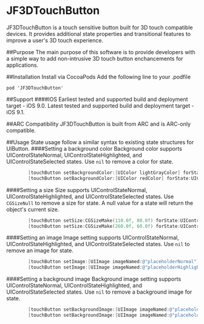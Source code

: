 # JF3DTouchButton
JF3DTouchButton is a touch sensitive button built for 3D touch compatible devices. It provides additional state properties and transitional features to improve a user's 3D touch experience.

##Purpose
The main purpose of this software is to provide developers with a simple way to add non-intrusive 3D touch button enchancements for applications.

##Installation
Install via CocoaPods
Add the following line to your .podfile

```
pod 'JF3DTouchButton'
```
##Support
####IOS
Earliest tested and supported build and deployment target - iOS 9.0.
Latest tested and supported build and deployment target - iOS 9.1.

##ARC Compatibility
JF3DTouchButton is built from ARC and is ARC-only compatible. 

##Usage
State usage follow a similar syntax to existing state structures for UIButton. 
####Setting a background color
Background color supports UIControlStateNormal, UIControlStateHighlighted, and UIControlStateSelected states. Use ```nil``` to remove a color for state.
``` objective-c
        [touchButton setBackgroundColor:[UIColor lightGrayColor] forState:UIControlStateNormal];
        [touchButton setBackgroundColor:[UIColor redColor] forState:UIControlStateHighlighted];
``` 
####Setting a size
Size supports UIControlStateNormal, UIControlStateHighlighted, and UIControlStateSelected states. Use ```CGSizeNull``` to remove a size for state. A null value for a state will return the object's current size.
``` objective-c
        [touchButton setSize:CGSizeMake(110.0f, 80.0f) forState:UIControlStateNormal];
        [touchButton setSize:CGSizeMake(260.0f, 60.0f) forState:UIControlStateHighlighted];
``` 

####Setting an image
Image setting supports UIControlStateNormal, UIControlStateHighlighted, and UIControlStateSelected states. Use ```nil``` to remove an image for state.
``` objective-c
        [touchButton setImage:[UIImage imageNamed:@"placeholderNormal"] forState:UIControlStateNormal];
        [touchButton setImage:[UIImage imageNamed:@"placeholderHighlight"] forState:UIControlStateHighlighted];
``` 

####Setting a background image
Background image setting supports UIControlStateNormal, UIControlStateHighlighted, and UIControlStateSelected states. Use ```nil``` to remove a background image for state.
``` objective-c
        [touchButton setBackgroundImage:[UIImage imageNamed:@"placeholderNormal"] forState:UIControlStateNormal];
        [touchButton setBackgroundImage:[UIImage imageNamed:@"placeholderHighlight"] forState:UIControlStateHighlighted];
``` 




